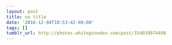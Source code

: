 ```yaml
---
layout: post
title: no title
date: '2016-12-04T10:53:42-08:00'
tags: []
tumblr_url: http://photos.whitepinedev.com/post/154039974498
---
```

